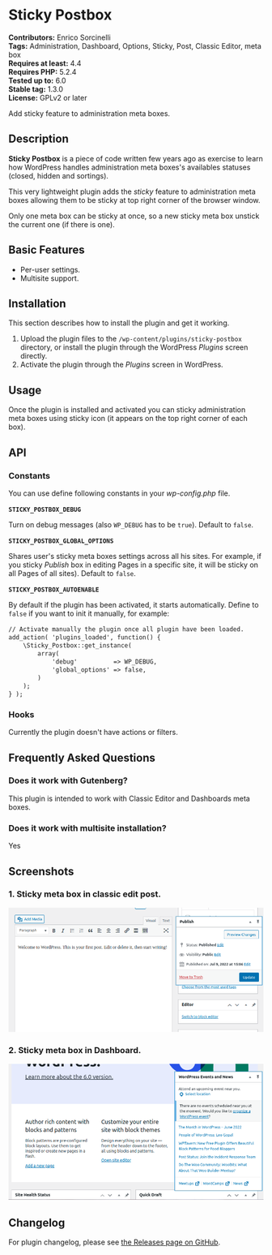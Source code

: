 # Sticky Postbox #
**Contributors:** Enrico Sorcinelli  
**Tags:** Administration, Dashboard, Options, Sticky, Post, Classic Editor, meta box  
**Requires at least:** 4.4  
**Requires PHP:** 5.2.4  
**Tested up to:** 6.0  
**Stable tag:** 1.3.0  
**License:** GPLv2 or later  

Add sticky feature to administration meta boxes.

## Description ##

**Sticky Postbox** is a piece of code written few years ago as exercise to learn how WordPress handles administration meta boxes's availables statuses (closed, hidden and sortings).

This very lightweight plugin adds the _sticky_ feature to administration meta boxes allowing them to be sticky at top right corner of the browser window.

Only one meta box can be sticky at once, so a new sticky meta box unstick the current one (if there is one).

## Basic Features ##

* Per-user settings.
* Multisite support.

## Installation ##

This section describes how to install the plugin and get it working.

1. Upload the plugin files to the `/wp-content/plugins/sticky-postbox` directory, or install the plugin through the WordPress _Plugins_ screen directly.
1. Activate the plugin through the _Plugins_ screen in WordPress.

## Usage ##

Once the plugin is installed and activated you can sticky administration meta boxes using sticky icon (it appears on the top right corner of each box).

## API ##

### Constants ###

You can use define following constants in your _wp-config.php_ file.

**`STICKY_POSTBOX_DEBUG`**

Turn on debug messages (also `WP_DEBUG` has to be `true`).
Default to `false`.

**`STICKY_POSTBOX_GLOBAL_OPTIONS`**

Shares user's sticky meta boxes settings across all his sites. For example, if you sticky *Publish* box in editing Pages in a specific site, it will be sticky on all Pages of all sites).
Default to `false`.

**`STICKY_POSTBOX_AUTOENABLE`**

By default if the plugin has been activated, it starts automatically. 
Define to `false` if you want to init it manually, for example:

	// Activate manually the plugin once all plugin have been loaded.
	add_action( 'plugins_loaded', function() {
		\Sticky_Postbox::get_instance( 
			array(
				'debug'          => WP_DEBUG,
				'global_options' => false,
			)
		);
	} );

### Hooks ###

Currently the plugin doesn't have actions or filters.

## Frequently Asked Questions ##

### Does it work with Gutenberg? ###

This plugin is intended to work with Classic Editor and Dashboards meta boxes.

### Does it work with multisite installation? ###

Yes

## Screenshots ##

### 1. Sticky meta box in classic edit post. ###
![Sticky meta box in classic edit post.](https://raw.githubusercontent.com/enrico-sorcinelli/sticky-postbox/master/assets-wp/screenshot-1.png)

### 2. Sticky meta box in Dashboard. ###
![Sticky meta box in Dashboard.](https://raw.githubusercontent.com/enrico-sorcinelli/sticky-postbox/master/assets-wp/screenshot-2.png)


## Changelog ##

For plugin changelog, please see [the Releases page on GitHub](https://github.com/enrico-sorcinelli/sticky-postbox/releases).

